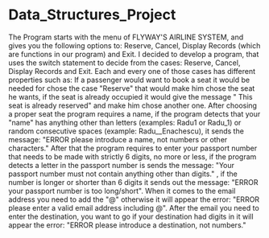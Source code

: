 # Data_Structures_Project
The Program starts with the menu of FLYWAY'S AIRLINE SYSTEM, and gives you the following options to: Reserve, Cancel, Display Records (which are functions in our program) and Exit. 
I decided to develop a program, that uses the switch statement to decide from the cases: Reserve, Cancel, Display Records and Exit. Each and every one of those cases has different properties such as: 
	If a passenger would want to book a seat it would be needed for chose the case "Reserve" that would make him chose the seat he wants, if the seat is already occupied it would give the message " This seat is already reserved" and make him chose another one.
	After choosing a proper seat the program requires a name, if the program detects that your "name" has anything other than letters (examples: Radu1 or Radu_1) or random consecutive spaces (example: Radu__Enachescu), it sends the message: "ERROR please introduce a name, not numbers or other characters."
	After that the program requires to enter your passport number that needs to be made with strictly 6 digits, no more or less, if the program detects a letter in the passport number is sends the message: "Your passport number must not contain anything other than digits." , if the number is longer or shorter than 6 digits it sends out the message: "ERROR your passport number is too long/short".
	When it comes to the email address you need to add the "@" otherwise it will appear the error: "ERROR please enter a valid email address including @".
	After the email you need to enter the destination, you want to go if your destination had digits in it will appear the error: "ERROR please introduce a destination, not numbers."
